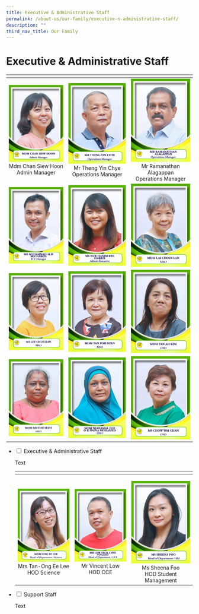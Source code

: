 ```yaml
---
title: Executive & Administrative Staff
permalink: /about-us/our-family/executive-n-administrative-staff/
description: ""
third_nav_title: Our Family
---
```

# Executive &amp; Administrative Staff



<table width="750px">
<thead>
  <tr>
    <th width="250px"></th>
    <th width="250px"></th>
    <th width="250px"></th>
  </tr>
</thead>
<tbody>
  <tr>
    <td width="250px" style="text-align: center;"><img src="/images/About%20us/Executive%20&%20Admin%20Staff/EAS.jpg"> Mdm Chan Siew Hoon<br>Admin Manager </td>
    <td width="250px" style="text-align: center;"><img src="/images/About%20us/Executive%20&%20Admin%20Staff/EAS2.jpg"> Mr Theng Yin Chye<br>Operations Manager</td>
    <td width="250px" style="text-align: center;"><img src="/images/About%20us/Executive%20&%20Admin%20Staff/EAS3.jpg"> Mr Ramanathan Alagappan<br>Operations Manager</td>
  </tr>
   <tr>
    <td width="250px" style="text-align: center;"><img src="/images/About%20us/Executive%20&%20Admin%20Staff/EAS4.jpg">  </td>
    <td width="250px" style="text-align: center;"><img src="/images/About%20us/Executive%20&%20Admin%20Staff/EAS5.jpg"> </td>
    <td width="250px" style="text-align: center;"><img src="/images/About%20us/Executive%20&%20Admin%20Staff/EAS6.jpg"> </td>
  </tr>
	  <tr>
    <td width="250px" style="text-align: center;"> <img src="/images/About%20us/Executive%20&%20Admin%20Staff/EAS7.jpg"> </td>
    <td width="250px" style="text-align: center;"><img src="/images/About%20us/Executive%20&%20Admin%20Staff/EAS8.jpg"> </td>
    <td width="250px" style="text-align: center;"><img src="/images/About%20us/Executive%20&%20Admin%20Staff/EAS9.jpg"> </td>
  </tr>
		<tr>
    <td width="250px" style="text-align: center;"><img src="/images/About%20us/Executive%20&%20Admin%20Staff/EAS10.jpg">  </td>
    <td width="250px" style="text-align: center;"><img src="/images/About%20us/Executive%20&%20Admin%20Staff/EAS11.jpg"> </td>
    <td width="250px" style="text-align: center;"><img src="/images/About%20us/Executive%20&%20Admin%20Staff/EAS12.jpg"> </td>
  </tr>
</tbody>
</table>


	
<ul class="jekyllcodex_accordion">
<li>
  <input id="accordion1" type="checkbox">
  <label for="accordion1">Executive & Administrative Staff</label>
    <div>
      <p>Text</p>
      <table width="750px">
<thead>
  <tr>
    <th width="250px"></th>
    <th width="250px"></th>
    <th width="250px"></th>
  </tr>
</thead>
<tbody>
  <tr>
    <td width="250px" style="text-align: center;"> </td>
    <td width="250px" style="text-align: center;"></td>
    <td width="250px" style="text-align: center;"></td>
  </tr>
   <tr>
    <td width="250px" style="text-align: center;"> </td>
    <td width="250px" style="text-align: center;"></td>
    <td width="250px" style="text-align: center;"></td>
  </tr>
	  <tr>
    <td width="250px" style="text-align: center;"> </td>
    <td width="250px" style="text-align: center;"></td>
    <td width="250px" style="text-align: center;"></td>
  </tr>
  <tr>
    <td width="250px" style="text-align: center;"><img src="/images/About%20us/Leaders%20&%20Management%20Committee/image11.jpg"> Mrs Tan-Ong Ee Lee<br>HOD Science</td>
    <td width="250px" style="text-align: center;"><img src="/images/About%20us/Leaders%20&%20Management%20Committee/image5.jpg"> Mr Vincent Low<br>HOD CCE </td>
    <td width="250px" style="text-align: center;"><img src="/images/About%20us/Leaders%20&%20Management%20Committee/image22.jpg">Ms Sheena Foo<br>HOD Student Management </td>
  </tr>
</tbody>
</table>  
</p>	
  </div>
	</li>
<li>
    <input id="accordion2" type="checkbox">
    <label for="accordion2">Support Staff</label>
    <div>
      <p>Text</p>
      <p>
      
</p>	
  </div>
	</li>
    
</ul>